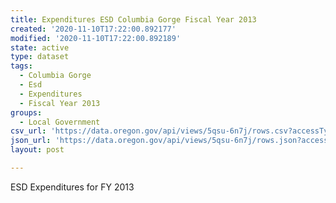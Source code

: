```yaml
---
title: Expenditures ESD Columbia Gorge Fiscal Year 2013
created: '2020-11-10T17:22:00.892177'
modified: '2020-11-10T17:22:00.892189'
state: active
type: dataset
tags:
  - Columbia Gorge
  - Esd
  - Expenditures
  - Fiscal Year 2013
groups:
  - Local Government
csv_url: 'https://data.oregon.gov/api/views/5qsu-6n7j/rows.csv?accessType=DOWNLOAD'
json_url: 'https://data.oregon.gov/api/views/5qsu-6n7j/rows.json?accessType=DOWNLOAD'
layout: post

---
```

ESD Expenditures for FY 2013
